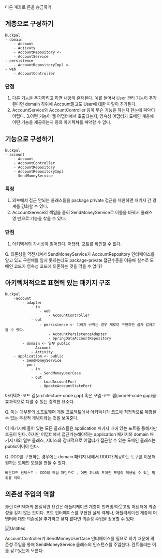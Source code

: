다른 계좌로 돈을 송금하기

## 계층으로 구성하기

```
buckpal
- domain
	- Account
	- Activuty
	- AccountRepository <-
	- AccountService
- persistence
	- AccountRepositoryImpl <-
- web
	- AccountController
```

### 단점

1. 다른 기능을 추가하려고 하면 내용이 혼재된다. 예를 들어서 User 관리 기능이 추가된다면 domain 하위에 Account말고도 User에 대한 파일이 추가된다.
2. AccountService와 AccountController 등이 무슨 기능을 하는지 한눈에 파악이 어렵다.
3.어떤 기능이 웹 어댑터에서 호출되는지, 영속성 어댑터가 도메인 계층에 어떤 기능을 제공하는지 등의 아키텍쳐를 파악할 수 없다.

## 기능으로 구성하기

```
buckpal
- account
	- Account
	- AccountController
	- AccountRepository
	- AccountRepositoryImpl
	- SendMoneyService
```

### 특징

1. 외부에서 접근 안되는 클래스들을 package private 접근을 제한하면 패키지 간 경계를 강화할 수 있다.
2. AccountService의 책임을 좁혀 SendMoneyService로 이름을 바꿔서 클래스 명 만으로 기능을 찾을 수 있다.

### 단점

1. 아키텍쳐의 가시성이 떨어진다. 어댑터, 포트를 확인할 수 없다.

Q. 의존성을 역전시켜서 SendMoneyService가 AccountRepository 인터페이스를 알고 있고 구현체를 알지 못하는데도 package-private 접근수준을 이용해 실수로 도메인 코드가 영속성 코드에 의존하는 것을 막을 수 없다?

## 아키텍처적으로 표현력 있는 패키지 구조

```
buckpal
	-account
		- adapter
			- in
				- web
					- AccountController
			- out
				- persistence <- 디비가 바뀌는 경우 새로이 구현하면 쉽게 갈아끼울 수 있다.
					- AccountPersistenceAdapter
					- SpringDataAccountRepository
		- domain <- 일부 public
			- Account
			- Activity
	- application <- public 
		- SendMoneyService
		- port
			- in
				- SendMoneyUserCase
			- out
				- LoadAccountPort
				- UpdateAccountStatePort
```

아키텍쳐-코드 갭(architecture-code gap) 혹은 모델-코드 갭(model-code gap)을 효과적으로 다룰 수 있는 강력한 요소다.

Q. 이는 대부분의 소프트웨어 개발 프로젝트에서 아키텍처가 코드에 직접적으로 매핑될 수 없는 추상적 개념이라는 것을 보여준다.

이 패키지에 들어 있는 모든 클래스들은 application 패키지 내에 있는 포트를 통해서만 호출이 된다. 하지만 어댑터에서 접근가능해야하는 application 패키지와 domain 패키지 내의 일부 클래스, 서비스와 잠재적으로 어댑터가 접근할 수 있는 도메인 클래스는 public이어야 한다.

Q. DDD를 구현하는 경우에는 domain 패키지 내에서 DDD가 제공하는 도구를 이용해 원하는 도메인 모델을 만들 수 있다.

```
바운디드 컨텍스트 : DDD의 핵심 패턴으로 , 어떤 하나의 도메인 모델이 적용될 수 있는 범위를 의미.
```

## 의존성 주입의 역할

클린 아키텍쳐의 본질적인 요건은 애플리케이션 계층이 인커밍/아웃고잉 어댑터에 의존성을 갖지 않는 것이다.  포트 인터페이스를 구현한 실제 객체나, 애플리케이션 계층에 어댑터에 대한 의존성을 추가하고 싶지 않다면 의존성 주입을 활용할 수 있다.

![Untitled](https://github.com/mychum1/clean-architecture/blob/mychum1/docs/ch03/docs/clean_architecture_03.png)

AccountController가 SendMoneyUserCase 인터페이스를 필요로 하기 때문에 의존성 주입을 통해 SendMoneyService 클래스의 인스턴스를 주입한다. 컨트롤러는 이를 갖고있는지 모른다.
